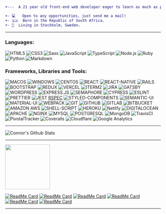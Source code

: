```diff

+---  A 21 year old front-end web developer eager to learn as much as possible! ---

+- 💻   Open to any opportunities, just send me a mail!
+- 🇿🇦  Born in the Republic of South Africa.
+- 📍  Living in Stockholm, Sweden.

```

---

### Languages:

![HTML5](https://img.shields.io/badge/-HTML5-E34F26?style=for-the-badge&logologo=html5&logoColor=white)
![CSS3](https://img.shields.io/badge/-CSS3-1572B6??style=for-the-badge&logo=css3&logoColor=white)
![Sass](https://img.shields.io/badge/Sass-CC6699?style=for-the-badge&logo=sass&logoColor=white)
![JavaScript](https://img.shields.io/badge/-JavaScript-black?style=for-the-badge&logo=javascript&logoColor=white)
![TypeScript](https://img.shields.io/badge/TypeScript-007ACC?style=for-the-badge&logo=typescript&logoColor=white)
![Node.js](https://img.shields.io/badge/-Nodejs-black?style=for-the-badge&logo=Node.js&logoColor=white)
![Ruby](https://img.shields.io/badge/-Ruby-CC342D?style=for-the-badge&logo=ruby&logoColor=white)
![Python](https://img.shields.io/badge/-Python-black?style=for-the-badge&logo=python&logoColor=white)
![Markdown](https://img.shields.io/badge/markdown-%23000000.svg?style=for-the-badge&logologo=markdown&logoColor=white)

### Frameworks, Libraries and Tools:

![MACOS](https://img.shields.io/badge/mac%20os-000000?style=for-the-badge&logo=apple&logoColor=white)
![WINDOWS](https://img.shields.io/badge/Windows-0078D6?style=for-the-badge&logo=windows&logoColor=white)
![CENTOS](https://img.shields.io/badge/Cent%20OS-262577?style=for-the-badge&logo=CentOS&logoColor=white)
![REACT](https://img.shields.io/badge/-React-black?style=for-the-badge&logo=react&logoColor=white)
![REACT-NATIVE](https://img.shields.io/badge/React_Native-20232A?style=for-the-badge&logo=react&logoColor=white)
![RAILS](https://img.shields.io/badge/-Ruby%20on%20Rails-CC0000?style=for-the-badge&logo=ruby-on-rails)
![BOOTSTRAP](https://img.shields.io/badge/Bootstrap-563D7C?style=for-the-badge&logo=bootstrap&logoColor=white)
![REDUX](https://img.shields.io/badge/-Redux-764ABC?style=for-the-badge&logo=redux)
![VERCEL](https://img.shields.io/badge/Vercel-000000?style=for-the-badge&logo=vercel&logoColor=white)
![ITERM2](https://img.shields.io/badge/iTerm2-000000?style=for-the-badge&logo=iterm2&logoColor=white)
![JIRA](https://img.shields.io/badge/Jira-0052CC?style=for-the-badge&logo=Jira&logoColor=white)
![GATSBY](https://img.shields.io/badge/Gatsby-663399?style=for-the-badge&logo=gatsby&logoColor=white)
![WORDPRESS](https://img.shields.io/badge/Wordpress-21759B?style=for-the-badge&logo=wordpress&logoColor=white)
![EXPRESS.JS](https://img.shields.io/badge/-Express-430098?style=for-the-badge&logo=express.js&logoColor=white)
![SEMAPHORE](https://img.shields.io/badge/semaphore-230167ff?style=for-the-badge&logo=semaphore&logoColor=white)
![CYPRESS](https://img.shields.io/badge/-Cypress-17202C?style=for-the-badge&logo=cypress&logoColor=white)
![ESLINT](https://img.shields.io/badge/eslint-3A33D1?style=for-the-badge&logo=eslint&logoColor=white)
![PRETTIER](https://img.shields.io/badge/prettier-1A2C34?style=for-the-badge&logo=prettier&logoColor=white)
![JEST](https://img.shields.io/badge/-Jest-C21325?style=for-the-badge&logo=jest&logoColor=white)
[RSPEC](https://img.shields.io/rspec-1A2C34?style=for-the-badge&logo=rspec&logoColor=white)
![STYLED-COMPONENTS](https://img.shields.io/badge/styled--components-DB7093?style=for-the-badge&logo=styled-components&logoColor=white)
![SEMANTIC-UI](https://img.shields.io/badge/semantic%20ui-35BDB2?style=for-the-badge&logo=semanticuireact&logoColor=white)
![MATERIAL-UI](https://img.shields.io/badge/Material--UI-0081CB?style=for-the-badge&logo=material-ui&logoColor=white)
![WEBPACK](https://img.shields.io/badge/webpack%20-%238DD6F9.svg?&style=for-the-badge&logo=webpack&logoColor=white)
![GIT](https://img.shields.io/badge/-Git-black??style=for-the-badge&logo=git&logoColor=white)
![GITHUB](https://img.shields.io/badge/-GitHub-181717?style=for-the-badge&logo=github&logoColor=white)
![GITLAB](https://img.shields.io/badge/gitlab-000000.svg?&style=for-the-badge?logo=gitlab&logoColor=white)
![BITBUCKET](https://img.shields.io/badge/Bitbucket-0747a6?style=for-the-badge&logo=bitbucket&logoColor=white)
![AMAZON AWS](https://img.shields.io/badge/Amazon_AWS-FF9900?style=for-the-badge&logo=amazonaws&logoColor=white)
![SHELL-SCRIPT](https://img.shields.io/badge/Shell_Script-121011?style=for-the-badge&logo=gnu-bash&logoColor=white)
![HEROKU](https://img.shields.io/badge/-Heroku-430098?style=for-the-badge&logo=heroku&logoColor=white)
![Netlify](https://img.shields.io/netlify-000000?style=for-the-badge&logo=netlify&logoColor=white)
![DIGITALOCEAN](https://img.shields.io/badge/DigitalOcean-%230167ff.svg?&style=for-the-badge&logo=digitalocean&logoColor=white)
![APACHE](https://img.shields.io/badge/apache%20-%23D42029.svg?&style=for-the-badge&logo=apache&logoColor=white)
![NGINX](https://img.shields.io/badge/nginx%20-%23009639.svg?&style=for-the-badge&logo=nginx&logoColor=white)
![MYSQL](https://img.shields.io/badge/mysql-%2300f.svg?&style=for-the-badge&logo=mysql&logoColor=white)
![POSTGRESQL](https://img.shields.io/badge/PostgreSQL-316192?style=for-the-badge&logo=postgresql&logoColor=white)
![MongoDB](https://img.shields.io/badge/MongoDB-4EA94B?style=for-the-badge&logo=mongodb&logoColor=white)
![TravisCI](https://img.shields.io/badge/travis_CI-3EAAAF?style=for-the-badge&logo=travisci&logoColor=white)
![PivotalTracker](https://img.shields.io/badge/-Pivotal%20Tracker-430098?style=for-the-badge&logo=pivotaltracker)
![Coveralls](https://img.shields.io/badge/-Coveralls-3F5767?style=for-the-badge&logo=coveralls)
![Cloudflare](https://img.shields.io/badge/Cloudflare-F38020?style=for-the-badge&logo=Cloudflare&logoColor=white)
![Google Analytics](https://img.shields.io/badge/Google%20Analytics-23009639?style=for-the-badge&logo=google%20analytics&logoColor=white)

---

![Connor's Github Stats](https://github-readme-stats.vercel.app/api?username=grconnor&show_icons=true&theme=radical)

<!-- [![Connor's wakatime stats](https://github-readme-stats.vercel.app/api/wakatime?username=grconnor)](https://github.com/grconnor/github-readme-stats) -->

---

[<img height="145" width="145" src="https://cdn.jsdelivr.net/npm/simple-icons@v3/icons/linkedin.svg">](https://www.linkedin.com/in/connor-roelofsen/)

[![ReadMe Card](https://github-readme-stats.vercel.app/api/pin/?username=grconnor&repo=client_admin_el_gaucho_nyheter)](https://github.com/grconnor/client_admin_el_gaucho_nyheter)
[![ReadMe Card](https://github-readme-stats.vercel.app/api/pin/?username=grconnor&repo=client_user_el_gaucho_nyheter)](https://github.com/grconnor/client_user_el_gaucho_nyheter)
[![ReadMe Card](https://github-readme-stats.vercel.app/api/pin/?username=grconnor&repo=mobile_el_gaucho_nyheter)](https://github.com/grconnor/mobile_el_gaucho_nyheter)
[![ReadMe Card](https://github-readme-stats.vercel.app/api/pin/?username=grconnor&repo=api_el_gaucho_nyheter)](https://github.com/grconnor/api_el_gaucho_nyheter)
[![ReadMe Card](https://github-readme-stats.vercel.app/api/pin/?username=grconnor&repo=connorroelofsen.com_and_subdomains)](https://github.com/grconnor/connorroelofsen.com_and_subdomains)
[![ReadMe Card](https://github-readme-stats.vercel.app/api/pin/?username=grconnor&repo=connorroelofsen.com)](https://github.com/grconnor/connorroelofsen.com)

---
